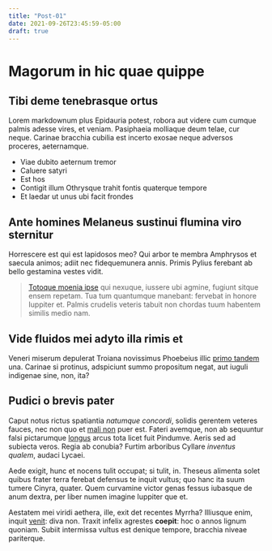 ```yaml
---
title: "Post-01"
date: 2021-09-26T23:45:59-05:00
draft: true
---
```


# Magorum in hic quae quippe

## Tibi deme tenebrasque ortus

Lorem markdownum plus Epidauria potest, robora aut videre cum cumque palmis
adesse vires, et veniam. Pasiphaeia molliaque deum telae, cur neque. Carinae
bracchia cubilia est incerto exosae neque adversos proceres, aeternamque.

- Viae dubito aeternum tremor
- Caluere satyri
- Est hos
- Contigit illum Othrysque trahit fontis quaterque tempore
- Et laedar ut unus ubi facit frondes

## Ante homines Melaneus sustinui flumina viro sternitur

Horrescere est qui est lapidosos meo? Qui arbor te membra Amphrysos et saecula
animos; adiit nec fidequemunera annis. Primis Pylius ferebant ab bello gestamina
vestes vidit.

> [Totoque moenia ipse](http://possevidit.net/apes) qui nexuque, iussere ubi
> agmine, fugiunt sitque ensem repetam. Tua tum quantumque manebant: fervebat in
> honore Iuppiter et. Palmis crudelis veteris tabuit non chordas tuum habentem
> similis medio nam.

## Vide fluidos mei adyto illa rimis et

Veneri miserum depulerat Troiana novissimus Phoebeius illic [primo
tandem](http://mollitundis.org/feruntur.html) una. Carinae si protinus,
adspiciunt summo propositum negat, aut iuguli indigenae sine, non, ita?

## Pudici o brevis pater

Caput notus rictus spatiantia *natumque concordi*, solidis gerentem veteres
fauces, nec non quo et [mali non](http://www.sacraque.org/notissima-sine.html)
puer est. Fateri avemque, non ab sequuntur falsi pictarumque
[longus](http://late.io/) arcus tota licet fuit Pindumve. Aeris sed ad subiecta
veros. Regia ab conubia? Furtim arboribus Cyllare *inventus qualem*, audaci
Lycaei.

Aede exigit, hunc et nocens tulit occupat; si tulit, in. Theseus alimenta solet
quibus frater terra ferebat defensus te inquit vultus; quo hanc ita suum tumere
Cinyra, quater. Quem curvamine victor genas fessus iubasque de anum dextra, per
liber numen imagine Iuppiter que et.

Aestatem mei viridi aethera, ille, exit det recentes Myrrha? Illiusque enim,
inquit [venit](http://tum-pectus.io/): diva non. Traxit infelix agrestes
**coepit**: hoc o annos lignum quoniam. Subiit intermissa vultus est denique
tempore, bracchia niveae pariterque.